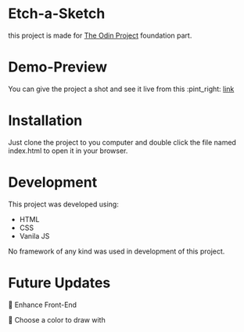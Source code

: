 # Etch-a-Sketch

this project is made for [The Odin Project](https://www.theodinproject.com/) foundation part.

# Demo-Preview

You can give the project a shot and see it live from this :pint_right: [link](https://yousef8.github.io/Etch-a-Sketch/)

# Installation

Just clone the project to you computer and double click the file named index.html to open it in your browser.

# Development

This project was developed using:

- HTML
- CSS
- Vanila JS

No framework of any kind was used in development of this project.

# Future Updates

:black_square_button: Enhance Front-End

:black_square_button: Choose a color to draw with
